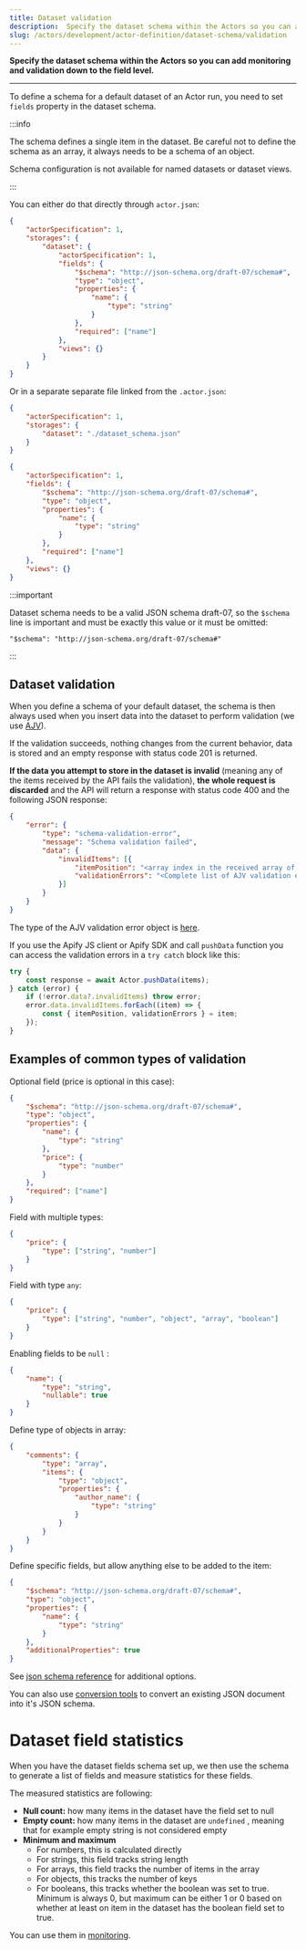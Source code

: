 ```yaml
---
title: Dataset validation
description:  Specify the dataset schema within the Actors so you can add monitoring and validation down to the field level.
slug: /actors/development/actor-definition/dataset-schema/validation
---
```


**Specify the dataset schema within the Actors so you can add monitoring and validation down to the field level.**

---

To define a schema for a default dataset of an Actor run, you need to set `fields` property in the dataset schema.

:::info

The schema defines a single item in the dataset. Be careful not to define the schema as an array, it always needs to be a schema of an object.

Schema configuration is not available for named datasets or dataset views.

:::

You can either do that directly through `actor.json`:

```json title=".actor.json"
{
    "actorSpecification": 1,
    "storages": {
        "dataset": {
            "actorSpecification": 1,
            "fields": {
                "$schema": "http://json-schema.org/draft-07/schema#",
                "type": "object",
                "properties": {
                    "name": {
                        "type": "string"
                    }
                },
                "required": ["name"]
            },
            "views": {}
        }
    }
}
```

Or in a separate separate file linked from the `.actor.json`:

```json title=".actor.json"
{
    "actorSpecification": 1,
    "storages": {
        "dataset": "./dataset_schema.json"
    }
}
```

```json title="dataset_schema.json"
{
    "actorSpecification": 1,
    "fields": {
        "$schema": "http://json-schema.org/draft-07/schema#",
        "type": "object",
        "properties": {
            "name": {
                "type": "string"
            }
        },
        "required": ["name"]
    },
    "views": {}
}
```

:::important

Dataset schema needs to be a valid JSON schema draft-07, so the `$schema` line is important and must be exactly this value or it must be omitted:

`"$schema": "http://json-schema.org/draft-07/schema#"`

:::

## Dataset validation

When you define a schema of your default dataset, the schema is then always used when you insert data into the dataset to perform validation (we use [AJV](https://ajv.js.org/)).

If the validation succeeds, nothing changes from the current behavior, data is stored and an empty response with status code 201 is returned.

**If the data you attempt to store in the dataset is invalid** (meaning any of the items received by the API fails the validation), **the whole request is discarded** and the API will return a response with status code 400 and the following JSON response:

```json
{
    "error": {
        "type": "schema-validation-error",
        "message": "Schema validation failed",
        "data": {
            "invalidItems": [{
                "itemPosition": "<array index in the received array of items>",
                "validationErrors": "<Complete list of AJV validation error objects>"
            }]
        }
    }
}
```

The type of the AJV validation error object is [here](https://github.com/ajv-validator/ajv/blob/master/lib/types/index.ts#L86).

If you use the Apify JS client or Apify SDK and call `pushData` function you can access the validation errors in a `try catch` block like this:

```javascript
try {
    const response = await Actor.pushData(items);
} catch (error) {
    if (!error.data?.invalidItems) throw error;
    error.data.invalidItems.forEach((item) => {
        const { itemPosition, validationErrors } = item;
    });
}
```

## Examples of common types of validation

Optional field (price is optional in this case):

```json
{
    "$schema": "http://json-schema.org/draft-07/schema#",
    "type": "object",
    "properties": {
        "name": {
            "type": "string"
        },
        "price": {
            "type": "number"
        }
    },
    "required": ["name"]
}
```

Field with multiple types:

```json
{
    "price": {
        "type": ["string", "number"]
    }
}
```

Field with type `any`:

```json
{
    "price": {
        "type": ["string", "number", "object", "array", "boolean"]
    }
}
```

Enabling fields to be `null` :

```json
{
    "name": {
        "type": "string",
        "nullable": true
    }
}
```

Define type of objects in array:

```json
{
    "comments": {
        "type": "array",
        "items": {
            "type": "object",
            "properties": {
                "author_name": {
                    "type": "string"
                }
            }
        }
    }
}
```

Define specific fields, but allow anything else to be added to the item:

```json
{
    "$schema": "http://json-schema.org/draft-07/schema#",
    "type": "object",
    "properties": {
        "name": {
            "type": "string"
        }
    },
    "additionalProperties": true
}
```

See [json schema reference](https://json-schema.org/understanding-json-schema/reference) for additional options.

You can also use [conversion tools](https://www.liquid-technologies.com/online-json-to-schema-converter) to convert an existing JSON document into it's JSON schema.

# Dataset field statistics

When you have the dataset fields schema set up, we then use the schema to generate a list of fields and measure statistics for these fields.

The measured statistics are following:

- **Null count:** how many items in the dataset have the field set to null
- **Empty count:** how many items in the dataset are `undefined` , meaning that for example empty string is not considered empty
- **Minimum and maximum**
  - For numbers, this is calculated directly
  - For strings, this field tracks string length
  - For arrays, this field tracks the number of items in the array
  - For objects, this tracks the number of keys
  - For booleans, this tracks whether the boolean was set to true. Minimum is always 0, but maximum can be either 1 or 0 based on whether at least on item in the dataset has the boolean field set to true.


You can use them in [monitoring](../../../../monitoring#alert-configuration).

